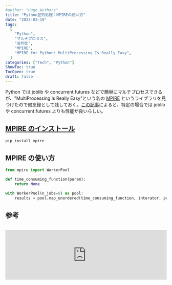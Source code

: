 ```yaml
---
#author: "Hugo Authors"
title: "Python並列処理：MPIREの使い方"
date: "2022-03-19"
tags:
  [
    "Python",
    "マルチプロセス",
    "並列化",
    "MPIRE",
    "MPIRE for Python: MultiProcessing Is Really Easy",
  ]
categories: ["Tech", "Python"]
ShowToc: true
TocOpen: true
draft: false
---
```


Python では joblib や concurrent.futures などで簡単にマルチプロセスできるが、"MultiProcessing Is Really Easy"という名の [MPIRE](https://slimmer-ai.github.io/mpire/) というライブラリを見つけたので備忘録として残しておく。[この記事](https://towardsdatascience.com/mpire-for-python-multiprocessing-is-really-easy-d2ae7999a3e9)によると、特定の場合では joblib や concurrent.futures よりも性能が良いらしい。

## [MPIRE のインストール](https://slimmer-ai.github.io/mpire/getting_started.html)

```bash
pip install mpire
```

## MPIRE の使い方

```python
from mpire import WorkerPool

def time_consuming_function(param):
    return None

with WorkerPool(n_jobs=8) as pool:
    results = pool.map_unordered(time_consuming_function, interator, progress_bar=True)

```

## 参考

<iframe class="hatenablogcard" style="width:100%;height:155px;margin:15px 0;max-width:560px;" title="MPIRE for Python: MultiProcessing Is Really Easy" src="https://hatenablog-parts.com/embed?url=https://towardsdatascience.com/mpire-for-python-multiprocessing-is-really-easy-d2ae7999a3e9/" frameborder="0" scrolling="no"></iframe>
